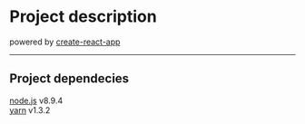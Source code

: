 # Project description

powered by [create-react-app](https://github.com/facebook/create-react-app)

---

## Project dependecies

[node.js](https://nodejs.org/en/) v8.9.4  
[yarn](https://yarnpkg.com/lang/en/) v1.3.2